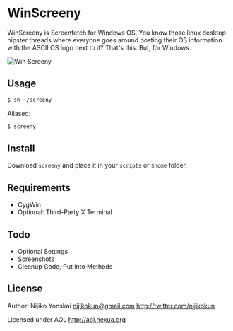 WinScreeny
======
WinScreeny is Screenfetch for Windows OS. You know those linux desktop hipster threads where everyone goes 
around posting their OS information with the ASCII OS logo next to it? That's this. But, for Windows.

![Win Screeny](http://puu.sh/mFD2)

## Usage
``` bash
$ sh ~/screeny
```

Aliased:

``` bash
$ screeny
```

## Install
Download `screeny` and place it in your `scripts` or `$home` folder.

## Requirements
- CygWin
- Optional: Third-Party X Terminal

## Todo
- Optional Settings
- Screenshots
- <s>Cleanup Code, Put into Methods</s>

## License
Author: Nijiko Yonskai <nijikokun@gmail.com> <http://twitter.com/nijikokun>

Licensed under AOL <http://aol.nexua.org>